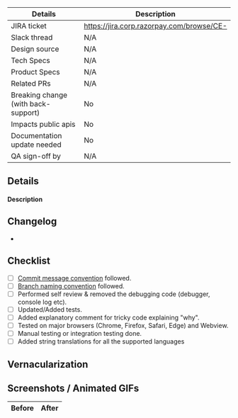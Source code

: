 | Details                | Description
| ---                    | ---
| JIRA ticket                   | https://jira.corp.razorpay.com/browse/CE-
| Slack thread           | N/A
| Design source          | N/A
| Tech Specs          | N/A
| Product Specs          | N/A
| Related PRs            | N/A
| Breaking change (with back-support)        | No
| Impacts public apis    | No
| Documentation update needed | No
| QA sign-off by          | N/A

## Details
#### Description
<!-- PR Description -->

## Changelog
- <!-- ChangeLog -->


## Checklist
- [ ] [Commit message convention](https://www.conventionalcommits.org/en/v1.0.0/) followed.
- [ ] [Branch naming convention](https://dev.to/couchcamote/git-branching-name-convention-cch) followed.
- [ ] Performed self review & removed the debugging code (debugger, console log etc).
- [ ] Updated/Added tests.
- [ ] Added explanatory comment for tricky code explaining "why".
- [ ] Tested on major browsers (Chrome, Firefox, Safari, Edge) and Webview.
- [ ] Manual testing or integration testing done.
- [ ] Added string translations for all the supported languages

## Vernacularization
<!-- List of new strings that are added -->

## Screenshots / Animated GIFs
| Before                | After
| ---                    | ---
 

